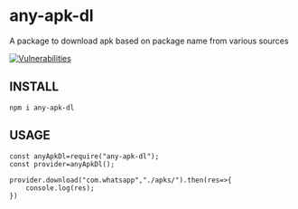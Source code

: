 # any-apk-dl

A package to download apk based on package name from various sources

[![Vulnerabilities](https://sonarcloud.io/api/project_badges/measure?project=gilzonme_any-apk-dl&metric=vulnerabilities)](https://sonarcloud.io/summary/new_code?id=gilzonme_any-apk-dl)

## INSTALL

```
npm i any-apk-dl
```

## USAGE

```
const anyApkDl=require("any-apk-dl");
const provider=anyApkDl();

provider.download("com.whatsapp","./apks/").then(res=>{
    console.log(res);
})
```